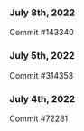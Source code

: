 ### July 8th, 2022

Commit #143340

### July 5th, 2022

Commit #314353


### July 4th, 2022

Commit #72281
